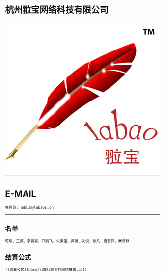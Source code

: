 杭州翋宝网络科技有限公司
======

![image](docs/image/labaoslogo.png)

E-MAIL
======

```bash
管理员: admin@labaos.cn

```

---

名单
---

```bash
蒋瑜、王威、李臣豪、郑鹏飞、朱美佳、黄娟、沈倪、徐凡、曹梦菲、秦云静
```


结算公式
---

```bash
![结算公式](docs//2023翋宝外服结算单.pdf)
```
